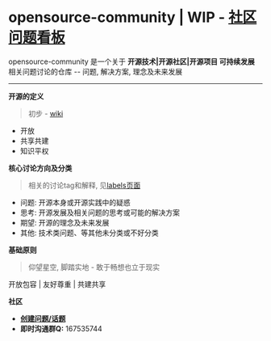 # opensource-community | WIP - [社区问题看板](https://github.com/users/Sunrisepeak/projects/14)

opensource-community 是一个关于 **开源技术|开源社区|开源项目 可持续发展** 相关问题讨论的仓库 -- 问题, 解决方案, 理念及未来发展

---

**开源的定义**

> 初步 - [wiki](https://en.wikipedia.org/wiki/Open_source)

- 开放
- 共享共建
- 知识平权

**核心讨论方向及分类**

> 相关的讨论tag和解释, 见[labels页面](https://github.com/Sunrisepeak/opensource-community/issues/labels)

- 问题: 开源本身或开源实践中的疑惑
- 思考: 开源发展及相关问题的思考或可能的解决方案
- 期望: 开源的理念及未来发展
- 其他: 技术类问题、等其他未分类或不好分类

**基础原则**

> 仰望星空, 脚踏实地 - 敢于畅想也立于现实

开放包容 | 友好尊重 | 共建共享

**社区**

- **[创建问题/话题](https://github.com/Sunrisepeak/opensource-community/issues/new/choose)**
- **即时沟通群Q:** 167535744
